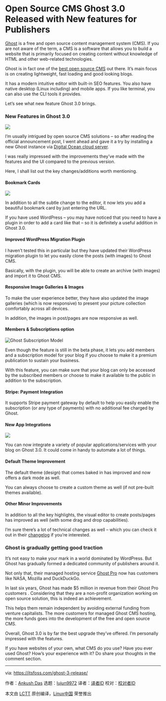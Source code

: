 [#]: collector: (lujun9972)
[#]: translator: ( Morisun029)
[#]: reviewer: ( )
[#]: publisher: ( )
[#]: url: ( )
[#]: subject: (Open Source CMS Ghost 3.0 Released with New features for Publishers)
[#]: via: (https://itsfoss.com/ghost-3-release/)
[#]: author: (Ankush Das https://itsfoss.com/author/ankush/)

Open Source CMS Ghost 3.0 Released with New features for Publishers
======

[Ghost][1] is a free and open source content management system (CMS). If you are not aware of the term, a CMS is a software that allows you to build a website that is primarily focused on creating content without knowledge of HTML and other web-related technologies.

Ghost is in fact one of the [best open source CMS][2] out there. It’s main focus is on creating lightweight, fast loading and good looking blogs.

It has a modern intuitive editor with built-in SEO features. You also have native desktop (Linux including) and mobile apps. If you like terminal, you can also use the CLI tools it provides.

Let’s see what new feature Ghost 3.0 brings.

### New Features in Ghost 3.0

![][3]

I’m usually intrigued by open source CMS solutions – so after reading the official announcement post, I went ahead and gave it a try by installing a new Ghost instance via [Digital Ocean cloud server][4].

I was really impressed with the improvements they’ve made with the features and the UI compared to the previous version.

Here, I shall list out the key changes/additions worth mentioning.

#### Bookmark Cards

![][5]

In addition to all the subtle change to the editor, it now lets you add a beautiful bookmark card by just entering the URL.

If you have used WordPress – you may have noticed that you need to have a plugin in order to add a card like that – so it is definitely a useful addition in Ghost 3.0.

#### Improved WordPress Migration Plugin

I haven’t tested this in particular but they have updated their WordPress migration plugin to let you easily clone the posts (with images) to Ghost CMS.

Basically, with the plugin, you will be able to create an archive (with images) and import it to Ghost CMS.

#### Responsive Image Galleries &amp; Images

To make the user experience better, they have also updated the image galleries (which is now responsive) to present your picture collection comfortably across all devices.

In addition, the images in post/pages are now responsive as well.

#### Members &amp; Subscriptions option

![Ghost Subscription Model][6]

Even though the feature is still in the beta phase, it lets you add members and a subscription model for your blog if you choose to make it a premium publication to sustain your business.

With this feature, you can make sure that your blog can only be accessed by the subscribed members or choose to make it available to the public in addition to the subscription.

#### Stripe: Payment Integration

It supports Stripe payment gateway by default to help you easily enable the subscription (or any type of payments) with no additional fee charged by Ghost.

#### New App Integrations

![][7]

You can now integrate a variety of popular applications/services with your blog on Ghost 3.0. It could come in handy to automate a lot of things.

#### Default Theme Improvement

The default theme (design) that comes baked in has improved and now offers a dark mode as well.

You can always choose to create a custom theme as well (if not pre-built themes available).

#### Other Minor Improvements

In addition to all the key highlights, the visual editor to create posts/pages has improved as well (with some drag and drop capabilities).

I’m sure there’s a lot of technical changes as well – which you can check it out in their [changelog][8] if you’re interested.

### Ghost is gradually getting good traction

It’s not easy to make your mark in a world dominated by WordPress. But Ghost has gradually formed a dedicated community of publishers around it.

Not only that, their managed hosting service [Ghost Pro][9] now has customers like NASA, Mozilla and DuckDuckGo.

In last six years, Ghost has made $5 million in revenue from their Ghost Pro customers . Considering that they are a non-profit organization working on open source solution, this is indeed an achievement.

This helps them remain independent by avoiding external funding from venture capitalists. The more customers for managed Ghost CMS hosting, the more funds goes into the development of the free and open source CMS.

Overall, Ghost 3.0 is by far the best upgrade they’ve offered. I’m personally impressed with the features.

If you have websites of your own, what CMS do you use? Have you ever used Ghost? How’s your experience with it? Do share your thoughts in the comment section.

--------------------------------------------------------------------------------

via: https://itsfoss.com/ghost-3-release/

作者：[Ankush Das][a]
选题：[lujun9972][b]
译者：[译者ID](https://github.com/译者ID)
校对：[校对者ID](https://github.com/校对者ID)

本文由 [LCTT](https://github.com/LCTT/TranslateProject) 原创编译，[Linux中国](https://linux.cn/) 荣誉推出

[a]: https://itsfoss.com/author/ankush/
[b]: https://github.com/lujun9972
[1]: https://itsfoss.com/recommends/ghost/
[2]: https://itsfoss.com/open-source-cms/
[3]: https://i2.wp.com/itsfoss.com/wp-content/uploads/2019/10/ghost-3.jpg?ssl=1
[4]: https://itsfoss.com/recommends/digital-ocean/
[5]: https://i2.wp.com/itsfoss.com/wp-content/uploads/2019/10/ghost-editor-screenshot.png?ssl=1
[6]: https://i2.wp.com/itsfoss.com/wp-content/uploads/2019/10/ghost-subscription-model.jpg?resize=800%2C503&ssl=1
[7]: https://i0.wp.com/itsfoss.com/wp-content/uploads/2019/10/ghost-app-integration.jpg?ssl=1
[8]: https://ghost.org/faq/upgrades/
[9]: https://itsfoss.com/recommends/ghost-pro/
